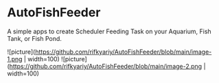 # AutoFishFeeder

A simple apps to create Scheduler Feeding Task on your Aquarium, Fish Tank, or Fish Pond.

![picture](https://github.com/rifkyariy/AutoFishFeeder/blob/main/image-1.png | width=100)
![picture](https://github.com/rifkyariy/AutoFishFeeder/blob/main/image-2.png | width=100)
